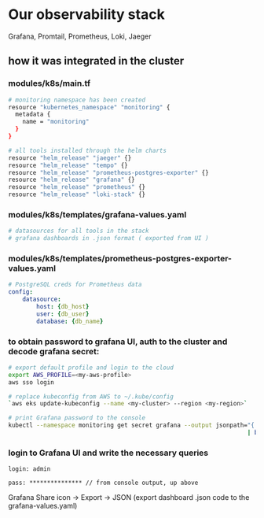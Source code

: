 # Our observability stack 
Grafana, Promtail, Prometheus, Loki, Jaeger

## how it was integrated in the cluster

### modules/k8s/main.tf
```sh
# monitoring namespace has been created
resource "kubernetes_namespace" "monitoring" {
  metadata {
    name = "monitoring"
  }
}

# all tools installed through the helm charts
resource "helm_release" "jaeger" {}
resource "helm_release" "tempo" {}
resource "helm_release" "prometheus-postgres-exporter" {}
resource "helm_release" "grafana" {}
resource "helm_release" "prometheus" {}
resource "helm_release" "loki-stack" {}
```

### modules/k8s/templates/grafana-values.yaml
```sh
# datasources for all tools in the stack
# grafana dashboards in .json format ( exported from UI )
```
### modules/k8s/templates/prometheus-postgres-exporter-values.yaml
```yaml
# PostgreSQL creds for Prometheus data
config:
    datasource:
        host: {db_host}
        user: {db_user}
        database: {db_name}
```

### to obtain password to grafana UI, auth to the cluster and decode grafana secret:
```sh
# export default profile and login to the cloud
export AWS_PROFILE=<my-aws-profile>
aws sso login

# replace kubeconfig from AWS to ~/.kube/config
`aws eks update-kubeconfig --name <my-cluster> --region <my-region>`

# print Grafana password to the console 
kubectl --namespace monitoring get secret grafana --output jsonpath="{.data.admin-password}" \
                                                                    | base64 --decode ; echo
```
### login to Grafana UI and write the necessary queries
`login: admin`

`pass: *************** // from console output, up above`

Grafana Share icon -> Export -> JSON (export dashboard .json code to the grafana-values.yaml)
